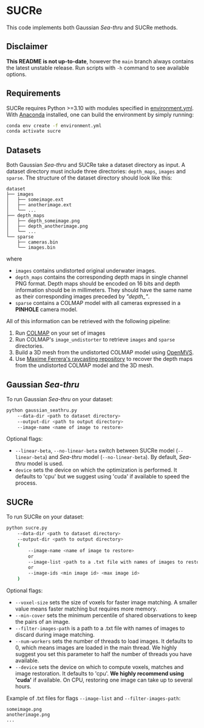 # SUCRe

This code implements both Gaussian *Sea-thru* and SUCRe methods.

## Disclaimer
**This README is not up-to-date**, however the `main` branch always contains the latest unstable release.
Run scripts with `-h` command to see available options.

## Requirements
SUCRe requires Python >=3.10 with modules specified in [environment.yml](environment.yml).
With [Anaconda](https://www.anaconda.com/) installed, one can build the environment by simply running:
```bash
conda env create -f environment.yml
conda activate sucre
```

## Datasets
Both Gaussian *Sea-thru* and SUCRe take a dataset directory as input. A dataset directory must include three
directories: `depth_maps`, `images` and `sparse`. The structure of the dataset directory should look like this:
```
dataset
├── images
│   ├── someimage.ext
│   ├── anotherimage.ext
│   └── ...
├── depth_maps
│   ├── depth_someimage.png
│   ├── depth_anotherimage.png
│   └── ...
└── sparse
    ├── cameras.bin
    └── images.bin
```
where
- `images` contains undistorted original underwater images.
- `depth_maps` contains the corresponding depth maps in single channel PNG format. Depth maps should be encoded on 
16 bits and depth information should be in millimeters. They should have the same name as their corresponding
images preceded by *"depth_"*.
- `sparse` contains a COLMAP model with all cameras expressed in a **PINHOLE** camera model.

All of this information can be retrieved with the following pipeline:
1. Run [COLMAP](https://colmap.github.io/) on your set of images
2. Run COLMAP's `image_undistorter` to retrieve `images` and `sparse` directories.  
3. Build a 3D mesh from the undistorted COLMAP model using [OpenMVS](https://github.com/cdcseacave/openMVS/).  
4. Use [Maxime Ferrera's raycasting repository](https://github.com/ferreram/depth_map_2_mesh_ray_tracer/) to recover the depth maps from the undistorted COLMAP model and the 3D mesh.

## Gaussian *Sea-thru*
To run Gaussian *Sea-thru* on your dataset:
```bash
python gaussian_seathru.py
    --data-dir <path to dataset directory>
    --output-dir <path to output directory>
    --image-name <name of image to restore>
```
Optional flags:
- `--linear-beta`, `--no-linear-beta` switch between SUCRe model (`--linear-beta`)
and *Sea-thru* model (`--no-linear-beta`). By default, *Sea-thru* model is used.
- `device` sets the device on which the optimization is performed. It defaults to 'cpu'
but we suggest using 'cuda' if available to speed the process.

## SUCRe
To run SUCRe on your dataset:
```bash
python sucre.py
    --data-dir <path to dataset directory>
    --output-dir <path to output directory>
    (
        --image-name <name of image to restore>
        or
        --image-list <path to a .txt file with names of images to restore>
        or
        --image-ids <min image id> <max image id>
    )
```
Optional flags:
- `--voxel-size` <voxel size> sets the size of voxels for faster image matching. A smaller value means faster matching
but requires more memory.
- `--min-cover` sets the minimum percentile of shared observations to keep the pairs of an image.
- `--filter-images-path` is a path to a .txt file with names of images to discard during image matching.
- `--num-workers` sets the number of threads to load images.
It defaults to 0, which means images are loaded in the main thread.
We highly suggest you set this parameter to half the number of threads you have available.
- `--device` sets the device on which to compute voxels, matches and image restoration.
It defaults to 'cpu'. **We highly recommend using 'cuda'** if available.
On CPU, restoring one image can take up to several hours.

Example of .txt files for flags `--image-list` and `--filter-images-path`:
```text
someimage.png
anotherimage.png
...
```